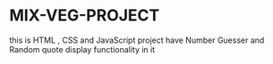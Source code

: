 # MIX-VEG-PROJECT
this is HTML , CSS and JavaScript project have Number Guesser and Random quote display functionality in it
